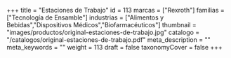 +++
title = "Estaciones de Trabajo"
id = 113
marcas = ["Rexroth"]
familias = ["Tecnología de Ensamble"]
industrias = ["Alimentos y Bebidas","Dispositivos Médicos","Biofarmacéuticos"]
thumbnail = "images/productos/original-estaciones-de-trabajo.jpg"
catalogo = "/catalogos/original-estaciones-de-trabajo.pdf"
meta_description = ""
meta_keywords = ""
weight = 113
draft = false
taxonomyCover = false
+++
